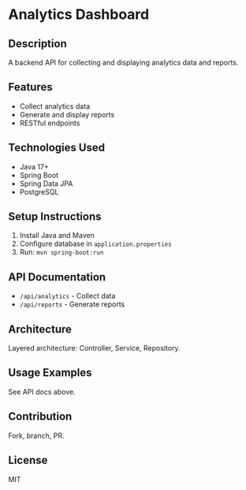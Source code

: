 # Analytics Dashboard

## Description
A backend API for collecting and displaying analytics data and reports.

## Features
- Collect analytics data
- Generate and display reports
- RESTful endpoints

## Technologies Used
- Java 17+
- Spring Boot
- Spring Data JPA
- PostgreSQL

## Setup Instructions
1. Install Java and Maven
2. Configure database in `application.properties`
3. Run: `mvn spring-boot:run`

## API Documentation
- `/api/analytics` - Collect data
- `/api/reports` - Generate reports

## Architecture
Layered architecture: Controller, Service, Repository.

## Usage Examples
See API docs above.

## Contribution
Fork, branch, PR.

## License
MIT

